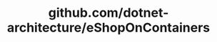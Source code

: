---
layout: post
title: github.com/dotnet-architecture/eShopOnContainers
categories: link
tags: [انگلیسی, گیت‌هاب, برنامه‌نویسی]
---
